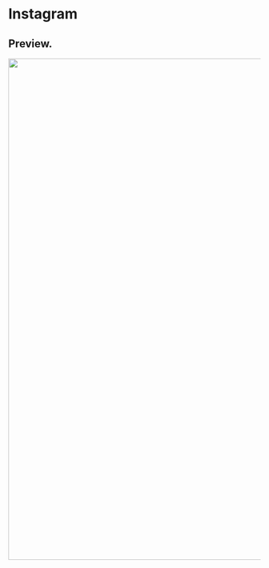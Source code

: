 # Instagram

## Preview.

<img class="screen_application" src="https://github.com/mightyK1ngRichard/Instagram/Screens/preview.png" width="1000">
